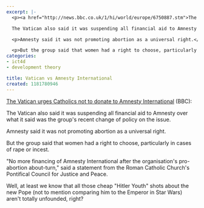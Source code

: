 ```yaml
---
excerpt: |-
  <p><a href="http://news.bbc.co.uk/1/hi/world/europe/6750887.stm">The Vatican urges Catholics not to donate to Amnesty International</a> (BBC):</p>

  The Vatican also said it was suspending all financial aid to Amnesty over what it said was the group's recent change of policy on the issue.

  <p>Amnesty said it was not promoting abortion as a universal right.</p>

  <p>But the group said that women had a right to choose, particularly in cases of rape or incest.</p>
categories:
- ict4d
- development theory

title: Vatican vs Amnesty International
created: 1181780946
---
```

<p><a href="http://news.bbc.co.uk/1/hi/world/europe/6750887.stm">The Vatican urges Catholics not to donate to Amnesty International</a> (BBC):</p>

The Vatican also said it was suspending all financial aid to Amnesty over what it said was the group's recent change of policy on the issue.

<p>Amnesty said it was not promoting abortion as a universal right.</p>

<p>But the group said that women had a right to choose, particularly in cases of rape or incest.</p>

<p>"No more financing of Amnesty International after the organisation's pro-abortion about-turn," said a statement from the Roman Catholic Church's Pontifical Council for Justice and Peace. </p>

<p>Well, at least we know that all those cheap "Hitler Youth" shots about the new Pope (not to mention comparing him to the Emperor in Star Wars) aren't totally unfounded, right?</p>

